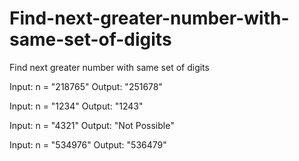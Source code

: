 # Find-next-greater-number-with-same-set-of-digits
Find next greater number with same set of digits


Input:  n = "218765"
Output: "251678"

Input:  n = "1234"
Output: "1243"

Input: n = "4321"
Output: "Not Possible"

Input: n = "534976"
Output: "536479"
